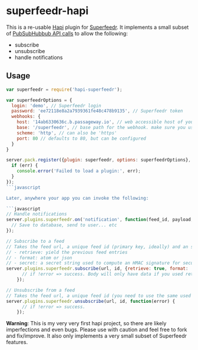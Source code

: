 superfeedr-hapi
===============

This is a re-usable [Hapi](http://hapijs.com/) plugin for [Superfeedr](https://superfeedr.com/). It implements a small subset of [PubSubHubbub API calls](http://documentation.superfeedr.com/subscribers.html#webhooks) to allow the following:
 * subscribe
 * unsubscribe
 * handle notifications

## Usage

```javascript
var superfeedr = require('hapi-superfeedr');

var superfeedrOptions = {
  login: 'demo', // Superfeedr login
  password: 'ee72118e8a2a7939361fe48c478b9135', // Superfeedr token
  webhooks: {
    host: '14ab6330636c.b.passageway.io', // web accessible host of your application
    base: '/superfeedr', // base path for the webhook. make sure you use a unique base path to avoid route conflicts
    scheme: 'http', // can also be 'https'
    port: 80 // defaults to 80, but can be configured 
  }
}

server.pack.register({plugin: superfeedr, options: superfeedrOptions},  function(err) {
  if (err) {
    console.error('Failed to load a plugin:', err);
  }
});
```javascript

Later, anywhere your app you can invoke the following:

```javascript
// Handle notifications
server.plugins.superfeedr.on('notification', function(feed_id, payload, url, request) {
  // Save to database, send to user... etc
});
```

```javascript
// Subscribe to a feed
// Takes the feed url, a unique feed id (primary key, ideally) and an set of options:
// - retrieve: yield the previous feed entries
// - format: atom or json
// - secret: a secret string used to compute an HMAC signature for secure notifications. (not implemented by this plugin, you'll have to handle it yourself)
server.plugins.superfeedr.subscribe(url, id, {retrieve: true, format: 'atom', 'secret': 'xxxx'}, function(error, body) {
      // if !error => success. Body will only have data if you used retrieve to subscribe   
    });
```

```javascript
// Unsubscribe from a feed
// Takes the feed url, a unique feed id (you need to use the same used for subscription)
server.plugins.superfeedr.unsubscribe(url, id, function(error) {
      // if !error => success.  
    });
```



**Warning**: This is my very very first hapi project, so there are likely imperfections and even bugs. Please use with caution and feel free to fork and fix/improve. It also only implements a very small subset of Superfeedr features.
